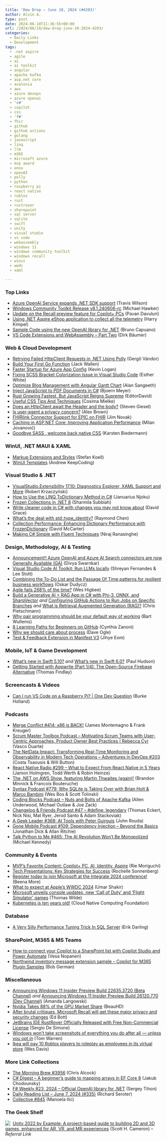 ```yaml
---
title: 'Dew Drop – June 10, 2024 (#4203)'
author: Alvin A.
type: post
date: 2024-06-10T11:36:55+00:00
url: /2024/06/10/dew-drop-june-10-2024-4203/
categories:
  - Daily Links
  - Development
tags:
  - .net aspire
  - agile
  - ai
  - ai toolkit
  - angular
  - apache kafka
  - asp.net core
  - avalonia
  - aws
  - azure devops
  - azure openai
  - 'c#'
  - copilot
  - css
  - 'f#'
  - fhir
  - github
  - github actions
  - golang
  - javascript
  - linq
  - llm
  - m365
  - microsoft azure
  - mvp award
  - onnx
  - openAI
  - polly
  - python
  - raspberry pi
  - react native
  - roblox
  - rust
  - rustrover
  - sharepoint
  - sql server
  - sqlite
  - swift
  - unity
  - visual studio
  - vs code
  - webassembly
  - windows 11
  - windows community toolkit
  - windows recall
  - winui
  - wwdc
  - xaml

---
```

### <a name="top"></a>Top Links

  * <a href="https://techcommunity.microsoft.com/t5/ai-azure-ai-services-blog/azure-openai-service-expands-net-sdk-support/ba-p/4162940" target="_blank" rel="noopener">Azure OpenAI Service expands .NET SDK support</a> (Travis Wilson)
  * <a href="https://github.com/CommunityToolkit/Windows/releases/tag/v8.1.240606-rc" target="_blank" rel="noopener">Windows Community Toolkit Release v8.1.240606-rc</a> (Michael Hawker)
  * <a href="https://blogs.windows.com/windowsexperience/2024/06/07/update-on-the-recall-preview-feature-for-copilot-pcs/" target="_blank" rel="noopener">Update on the Recall preview feature for Copilot+ PCs</a> (Pavan Davuluri)
  * <a href="https://newrelic.com/blog/how-to-relic/using-net-aspire-eshop-application-to-collect-all-the-telemetry" target="_blank" rel="noopener">Using .NET Aspire eShop application to collect all the telemetry</a> (Harry Kimpel)
  * <a href="https://elbruno.com/2024/06/07/sample-code-using-the-new-openai-library-for-net/" target="_blank" rel="noopener">Sample Code using the new OpenAI library for .NET</a> (Bruno Capuano)
  * <a href="https://code.visualstudio.com/blogs/2024/06/07/wasm-part2" target="_blank" rel="noopener">VS Code Extensions and WebAssembly &#8211; Part Two</a> (Dirk Bäumer)



### <a name="web"></a>Web & Cloud Development

  * <a href="https://code-maze.com/retrying-failed-httpclient-requests-dotnet-polly/" target="_blank" rel="noopener">Retrying Failed HttpClient Requests in .NET Using Polly</a> (Gergő Vándor)
  * <a href="https://thenewstack.io/build-your-first-go-function/" target="_blank" rel="noopener">Build Your First Go Function</a> (Jack Wallen)
  * <a href="https://www.aligneddev.net/blog/2024/faster-startup-azure-appconfig/" target="_blank" rel="noopener">Faster Startup for Azure App Config</a> (Kevin Logan)
  * <a href="https://blog.monacodelisa.com/fixing-scss-bracket-colorization-issue-in-visual-studio-code" target="_blank" rel="noopener">Fixing SCSS Bracket Colorization Issue in Visual Studio Code</a> (Esther White)
  * <a href="https://www.syncfusion.com/blogs/post/blog-management-angular-gantt-chart?utm_source=alvinashcraft&utm_medium=email&utm_campaign=alvinashcraft_blog_edmjun24" target="_blank" rel="noopener">Optimize Blog Management with Angular Gantt Chart</a> (Alan Sangeeth)
  * <a href="https://www.textcontrol.com/blog/2024/06/07/inject-javascript-to-pdf-documents-in-csharp/" target="_blank" rel="noopener">Inject JavaScript to PDF Documents in C#</a> (Bjoern Meyer)
  * <a href="https://developers.slashdot.org/story/24/06/08/1820210/rust-growing-fastest-but-javascript-reigns-supreme?utm_source=rss1.0mainlinkanon&utm_medium=feed" target="_blank" rel="noopener">Rust Growing Fastest, But JavaScript Reigns Supreme</a> (EditorDavid)
  * <a href="https://smashingmagazine.com/2024/06/css-tips-and-techniques/" target="_blank" rel="noopener">Useful CSS Tips And Techniques</a> (Cosima Mielke)
  * <a href="https://steven-giesel.com/blogPost/e2c3bcba-4f81-42b0-9b25-060da5e819fa" target="_blank" rel="noopener">Does an HttpClient await the Header and the body?</a> (Steven Giesel)
  * <a href="https://alexjamesbrown.medium.com/is-user-agent-a-privacy-concern-3c98e162995a?source=rss-e84be4d687e4------2" target="_blank" rel="noopener">Is user-agent a privacy concern?</a> (Alex Brown)
  * <a href="https://techcommunity.microsoft.com/t5/healthcare-and-life-sciences/fhirlink-connector-support-for-epic-on-fhir/ba-p/4162824" target="_blank" rel="noopener">FHIRlink Connector Support for EPIC on FHIR</a> (Jim Novak)
  * <a href="https://www.milanjovanovic.tech/blog/caching-in-aspnetcore-improving-application-performance" target="_blank" rel="noopener">Caching in ASP.NET Core: Improving Application Performance</a> (Milan Jovanović)
  * <a href="https://medium.com/@karstenbiedermann/goodbye-sass-welcome-back-native-css-b3beb096d2b4" target="_blank" rel="noopener">Goodbye SASS , welcome back native CSS</a> (Karsten Biedermann)



### <a name="silverlight"></a>WinUI, .NET MAUI & XAML

  * <a href="https://code4ward.net/blog/2024/06/09/markup-ext-styles/" target="_blank" rel="noopener">Markup Extensions and Styles</a> (Stefan Koell)
  * <a href="https://github.com/AndrewKeepCoding/WinUITemplates" target="_blank" rel="noopener">WinUI Templates</a> (Andrew KeepCoding)



### <a name="dotnet"></a>Visual Studio & .NET

  * <a href="https://www.infoq.com/news/2024/06/visual-studio-extensibility-1710/?utm_campaign=infoq_content&utm_source=infoq&utm_medium=feed&utm_term=global" target="_blank" rel="noopener">VisualStudio.Extensibility 17.10: Diagnostics Explorer, XAML Support and More</a> (Robert Krzaczyński)
  * <a href="https://code-maze.com/csharp-linq-todictionary-method/" target="_blank" rel="noopener">How to Use the LINQ ToDictionary Method in C#</a> (Januarius Njoku)
  * <a href="https://medium.com/c-sharp-progarmming/frozen-collections-in-net-8-055b007587d0" target="_blank" rel="noopener">Frozen Collections in .NET 8</a> (Sharmila Subbiah)
  * <a href="https://www.roundthecode.com/dotnet-blog/write-cleaner-code-csharp-changes-you-may-not-know" target="_blank" rel="noopener">Write cleaner code in C# with changes you may not know about</a> (David Grace)
  * <a href="https://devblogs.microsoft.com/oldnewthing/20240607-00/?p=109865" target="_blank" rel="noopener">What’s the deal with std::type_identity?</a> (Raymond Chen)
  * <a href="https://dotnettips.wordpress.com/2024/06/09/collection-performance-enhancing-dictionary-performance-with-frozendictionary/" target="_blank" rel="noopener">Collection Performance: Enhancing Dictionary Performance with FrozenDictionary</a> (David McCarter)
  * <a href="https://medium.com/@nirajranasinghe/making-c-simple-with-fluent-techniques-9ed954ffaebe" target="_blank" rel="noopener">Making C# Simple with Fluent Techniques</a> (Niraj Ranasinghe)



### <a name="design"></a>Design, Methodology, AI & Testing

  *  <a href="https://techcommunity.microsoft.com/t5/azure-integration-services-blog/announcement-azure-openai-and-azure-ai-search-connectors-are-now/ba-p/4163682" target="_blank" rel="noopener">Announcement!! Azure OpenAI and Azure AI Search connectors are now Generally Available (GA)</a> (Divya Swarnkar)
  * <a href="https://techcommunity.microsoft.com/t5/educator-developer-blog/visual-studio-code-ai-toolkit-run-llms-locally/ba-p/4163192" target="_blank" rel="noopener">Visual Studio Code AI Toolkit: Run LLMs locally</a> (Shreyan Fernandes & Lee Stott)
  * <a href="https://event-driven.io/en/to_do_list_and_passage_of_time_patterns_combined/" target="_blank" rel="noopener">Combining the To-Do List and the Passage Of Time patterns for resilient business workflows</a> (Oskar Dudycz)
  * <a href="http://www.weshigbee.com/agile-fails-268-of-the-time/" target="_blank" rel="noopener">Agile fails 268% of the time?</a> (Wes Higbee)
  * <a href="https://build5nines.com/build-a-generative-ai-rag-app-in-c-with-phi-3-onnx-and-sharpvector/" target="_blank" rel="noopener">Build a Generative AI + RAG App in C# with Phi-3, ONNX, and SharpVector</a> _and_ <a href="https://build5nines.com/configuring-github-actions-to-run-jobs-on-specific-branches/" target="_blank" rel="noopener">Configuring GitHub Actions to Run Jobs on Specific Branches</a> _and_ <a href="https://build5nines.com/what-is-retrieval-augmented-generation-rag/" target="_blank" rel="noopener">What is Retrieval Augmented Generation (RAG)?</a> (Chris Pietschmann)
  * <a href="https://bartwullems.blogspot.com/2024/06/why-pair-programming-should-be-your.html" target="_blank" rel="noopener">Why pair programming should be your default way of working</a> (Bart Wullems)
  * <a href="https://techcommunity.microsoft.com/t5/educator-developer-blog/8-learning-paths-for-beginners-on-github/ba-p/4162666" target="_blank" rel="noopener">8 Learning Paths for Beginners on GitHub</a> (Cynthia Zanoni)
  * <a href="https://blog.scottlogic.com/2024/06/10/why-we-should-care-about-process.html" target="_blank" rel="noopener">Why we should care about process</a> (Dave Ogle)
  * <a href="https://devblogs.microsoft.com/devops/test-feedback-extension-v3/" target="_blank" rel="noopener">Test & Feedback Extension in Manifest V3</a> (Jihye Eom)



### <a name="mobile"></a>Mobile, IoT & Game Development

  * <a href="https://www.hackingwithswift.com/articles/267/whats-new-in-swift-5-10" target="_blank" rel="noopener">What&#8217;s new in Swift 5.10?</a> _and_ <a href="https://www.hackingwithswift.com/articles/269/whats-new-in-swift-6" target="_blank" rel="noopener">What&#8217;s new in Swift 6.0?</a> (Paul Hudson)
  * <a href="https://www.telerik.com/blogs/getting-started-appwrite-part-1-open-source-firebase-alternative" target="_blank" rel="noopener">Getting Started with Appwrite (Part 1/4): The Open-Source Firebase Alternative</a> (Thomas Findlay)



### <a name="videos"></a>Screencasts & Videos

  * <a href="http://www.youtube.com/watch?v=9vV8zRJG-ZA" target="_blank" rel="noopener">Can I run VS Code on a Raspberry Pi? | One Dev Question</a> (Burke Holland)



### <a name="podcasts"></a>Podcasts

  * <a href="http://www.mergeconflict.fm/414" target="_blank" rel="noopener">Merge Conflict #414: x86 is BACK!</a> (James Montemagno & Frank Kreuger)
  * <a href="https://scrummastertoolbox.libsyn.com/motivating-scrum-teams-with-user-centric-approaches-product-owner-best-practices-rebecca-cyr" target="_blank" rel="noopener">Scrum Master Toolbox Podcast &#8211; Motivating Scrum Teams with User-Centric Approaches, Product Owner Best Practices | Rebecca Cyr</a> (Vasco Duarte)
  * <a href="https://topenddevs.com/podcasts/adventures-in-devops/episodes/the-netdata-impact-transforming-real-time-monitoring-and-observability-in-modern-tech-operations-devops-203" target="_blank" rel="noopener">The NetData Impact: Transforming Real-Time Monitoring and Observability in Modern Tech Operations &#8211; Adventures in DevOps #203</a> (Costa Tsaousis & Will Button)
  * <a href="https://www.reactnativeradio.com/" target="_blank" rel="noopener">React Native Radio #299 &#8211; What to Expect From React Native in 5 Years</a> (Jamon Holmgren, Todd Werth & Robin Heinze)
  * <a href="https://art19.com/shows/net-on-aws/episodes/b742ddd1-7516-4f69-bc85-f5e3f19bed2e" target="_blank" rel="noopener">The .NET on AWS Show, featuring Martin Thwaites (again)!</a> (Brandon Minnick & Francois Bouteruche)
  * <a href="https://syntax.fm/779" target="_blank" rel="noopener">Syntax Podcast #779: Why SQLite is Taking Over with Brian Holt & Marco Bambini</a> (Wes Bos & Scott Tolinski)
  * <a href="https://www.codingblocks.net/podcast/nuts-and-bolts-of-apache-kafka/" target="_blank" rel="noopener">Coding Blocks Podcast &#8211; Nuts and Bolts of Apache Kafka</a> (Allen Underwood, Michael Outlaw & Joe Zack)
  * <a href="https://changelog.com/friends/47" target="_blank" rel="noopener">Changelog & Friends Podcast #47 &#8211; #define: legendary</a> (Thomas Eckert, Nick Nisi, Mat Ryer, Jerod Santo & Adam Stackoviak)
  * <a href="https://www.ageekleader.com/agl-368-ai-tools-with-peter-guirguis/" target="_blank" rel="noopener">A Geek Leader #368: AI Tools with Peter Guirguis</a> (John Rouda)
  * <a href="https://www.gonemobile.io/109" target="_blank" rel="noopener">Gone Mobile Podcast #109: Dependency Injection &#8211; Beyond the Basics</a> (Jonathan Dick & Allan Ritchie)
  * <a href="https://talkpython.fm/episodes/show/465/the-ai-revolution-wont-be-monopolized" target="_blank" rel="noopener">Talk Python to Me #465: The AI Revolution Won&#8217;t Be Monopolized</a> (Michael Kennedy)



### <a name="events"></a>Community & Events

  * <a href="https://techcommunity.microsoft.com/t5/microsoft-mvp-communities-blog/mvp-s-favorite-content-copilot-pc-ai-identity-aspire/ba-p/4160080" target="_blank" rel="noopener">MVP’s Favorite Content: Copilot+ PC, AI, Identity, Aspire</a> (Rie Moriguchi)
  * <a href="https://techcommunity.microsoft.com/t5/microsoft-mvp-communities-blog/tech-presentations-key-strategies-for-success/ba-p/4162746" target="_blank" rel="noopener">Tech Presentations: Key Strategies for Success</a> (Rochelle Sonnenberg)
  * <a href="https://techcommunity.microsoft.com/t5/azure-integration-services-blog/register-today-to-join-microsoft-at-the-integrate-2024/ba-p/4162821" target="_blank" rel="noopener">Register today to join Microsoft at the Integrate 2024 conference!</a> (Beena More)
  * <a href="https://www.theverge.com/24172139/wwdc-2024-what-to-expect-news-rumors" target="_blank" rel="noopener">What to expect at Apple’s WWDC 2024</a> (Umar Shakir)
  * <a href="https://www.geekwire.com/2024/microsoft-unveils-console-updates-new-call-of-duty-and-ai-powered-flight-simulator/" target="_blank" rel="noopener">Microsoft unveils console updates, new ‘Call of Duty’ and ‘Flight Simulator’ games</a> (Thomas Wilde)
  * <a href="https://www.cncf.io/blog/2024/06/07/kubernetes-is-ten-years-old/" target="_blank" rel="noopener">Kubernetes is ten years old!</a> (Cloud Native Computing Foundation)



### <a name="sql"></a>Database

  * <a href="https://erikdarling.com/a-very-silly-performance-tuning-trick-in-sql-server/" target="_blank" rel="noopener">A Very Silly Performance Tuning Trick In SQL Server</a> (Erik Darling)



### <a name="sp"></a>SharePoint, M365 & MS Teams

  * <a href="https://mymetaverseday.com/2024/06/07/copilotflowplugins/" target="_blank" rel="noopener">How to connect your Copilot to a SharePoint list with Copilot Studio and Power Automate</a> (Vesa Nopanen)
  * <a href="https://github.com/OfficeDev/Copilot-for-M365-Plugins-Samples/tree/main/samples/msgext-northwind-inventory-ts" target="_blank" rel="noopener">Northwind inventory message extension sample &#8211; Copilot for M365 Plugin Samples</a> (Bob German)



### <a name="misc"></a>Miscellaneous

  * <a href="https://blogs.windows.com/windows-insider/2024/06/07/announcing-windows-11-insider-preview-build-22635-3720-beta-channel/" target="_blank" rel="noopener">Announcing Windows 11 Insider Preview Build 22635.3720 (Beta Channel)</a> _and_ <a href="https://blogs.windows.com/windows-insider/2024/06/07/announcing-windows-11-insider-preview-build-26120-770-dev-channel/" target="_blank" rel="noopener">Announcing Windows 11 Insider Preview Build 26120.770 (Dev Channel)</a> (Amanda Langowski)
  * <a href="https://tech.slashdot.org/story/24/06/07/2036251/nvidia-takes-88-of-the-gpu-market-share?utm_source=rss1.0mainlinkanon&utm_medium=feed" target="_blank" rel="noopener">Nvidia Takes 88% of the GPU Market Share</a> (BeauHD)
  * <a href="https://www.zdnet.com/article/after-brutal-critiques-microsoft-recall-will-get-these-major-privacy-and-security-changes/#ftag=RSSbaffb68" target="_blank" rel="noopener">After brutal critiques, Microsoft Recall will get these major privacy and security changes</a> (Ed Bott)
  * <a href="https://www.infoq.com/news/2024/06/rust-jetbrains-ide/?utm_campaign=infoq_content&utm_source=infoq&utm_medium=feed&utm_term=global" target="_blank" rel="noopener">JetBrains IDE RustRover Officially Released with Free Non-Commercial License</a> (Sergio De Simone)
  * <a href="https://www.theverge.com/2024/6/7/24173499/microsoft-windows-recall-response-security-concerns" target="_blank" rel="noopener">Windows won’t take screenshots of everything you do after all — unless you opt in</a> (Tom Warren)
  * <a href="https://www.theverge.com/2024/6/9/24174713/ikea-hiring-roblox-virtual-reality-store" target="_blank" rel="noopener">Ikea will pay 10 Roblox players to roleplay as employees in its virtual store</a> (Wes Davis)



### <a name="links"></a>More Link Collections

  * <a href="https://blog.cwa.me.uk/2024/06/10/the-morning-brew-3956/" target="_blank" rel="noopener">The Morning Brew #3956</a> (Chris Alcock)
  * <a href="https://newsletter.csharpdigest.net/p/beginners-guide-mapping-arrays-ef-core-8" target="_blank" rel="noopener">C# Digest &#8211; A beginner&#8217;s guide to mapping arrays in EF Core 8</a> (Jakub Chodounsky)
  * <a href="https://sergeytihon.com/2024/06/08/f-weekly-23-2024-official-openai-library-for-net/" target="_blank" rel="noopener">F# Weekly #23, 2024 – Official OpenAI library for .NET</a> (Sergey Tihon)
  * <a href="https://seroter.com/2024/06/07/daily-reading-list-june-7-2024-335/" target="_blank" rel="noopener">Daily Reading List – June 7, 2024 (#335)</a> (Richard Seroter)
  * <a href="https://tympanus.net/codrops/collective/collective-845/" target="_blank" rel="noopener">Collective #845</a> (Manoela Ilic)



### <a name="shelf"></a>The Geek Shelf

<a href="https://www.amazon.com/dp/1803234598/?tag=amavin-20" target="_blank" rel="noopener"><img decoding="async" align="left" style="margin: 0px 4px 0px 0px; border: 0px currentcolor; border-image: none; float: left; display: inline; background-image: none;" src="https://m.media-amazon.com/images/I/41XzhyzQJUL._SS135_.jpg" border="0" /></a>&nbsp;<a href="https://www.amazon.com/dp/1803234598/?tag=amavin-20" target="_blank" rel="noopener">Unity 2022 by Example: A project-based guide to building 2D and 3D games, enhanced for AR, VR, and MR experiences</a> (Scott H. Cameron) _&#8211; Referral Link_